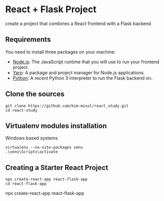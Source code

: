 # React + Flask Project
create a project that combines a React frontend with a Flask backend

## Requirements

You need to install three packages on your machine:

- [Node.js](https://nodejs.org/en/): The JavaScript runtime that you will use to run your frontend project.
- [Yarn](https://yarnpkg.com/getting-started/install): A package and project manager for Node.js applications.
- [Python](https://www.python.org/downloads/): A recent Python 3 interpreter to run the Flask backend on.

## Clone the sources
```commandline
git clone https://github.com/kim-misol/react_study.git
cd react-study
```

## Virtualenv modules installation
Windows based systems
```commandline
virtualenv --no-site-packages venv
.\venv\Scripts\activate
```

## Creating a Starter React Project
```commandline
npx create-react-app react-flask-app
cd react-flask-app
```

npx create-react-app react-flask-app